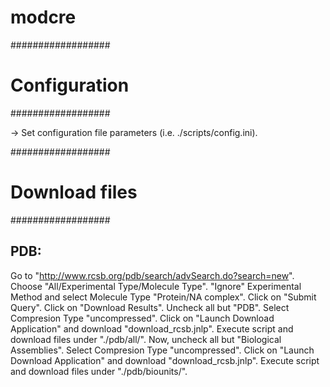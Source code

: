 # modcre
##################
# Configuration  #
##################

  -> Set configuration file parameters (i.e. ./scripts/config.ini).

##################
# Download files #
##################

PDB:
----
Go to "http://www.rcsb.org/pdb/search/advSearch.do?search=new".
Choose "All/Experimental Type/Molecule Type".
"Ignore" Experimental Method and select Molecule Type "Protein/NA complex".
Click on "Submit Query".
Click on "Download Results".
Uncheck all but "PDB".
Select Compresion Type "uncompressed".
Click on "Launch Download Application" and download "download_rcsb.jnlp".
Execute script and download files under "./pdb/all/".
Now, uncheck all but "Biological Assemblies".
Select Compresion Type "uncompressed".
Click on "Launch Download Application" and download "download_rcsb.jnlp".
Execute script and download files under "./pdb/biounits/".

<!-- Cis-BP:
-------
Go to "http://cisbp.ccbr.utoronto.ca/index.php".
Select "PBM" in By Evidence Type" and press "GO" button.
Add all TFs to cart and click on "View cart" in the left menu.
Click on "Download TFs in cart" and only leave a [check] on "TF info" and "Protein features", then
 click on "Download TFs in cart!".
Go to "http://cisbp.ccbr.utoronto.ca/entireDownload.php".
Click on "E-scores" and download "Escores.txt.zip".
Unzip downloaded files and you should obtain the following: "TF_Information.txt", "prot_seq.txt" a
nd "Escores.txt".

